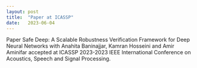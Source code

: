 ```yaml
---
layout: post
title:  "Paper at ICASSP"
date:   2023-06-04
---
```


<p class="intro"><span class="dropcap">P</span>aper Safe Deep: A Scalable Robustness Verification Framework for Deep Neural Networks with Anahita Baninajjar, Kamran Hosseini and Amir Aminifar accepted at ICASSP 2023-2023 IEEE International Conference on Acoustics, Speech and Signal Processing.</p>

 